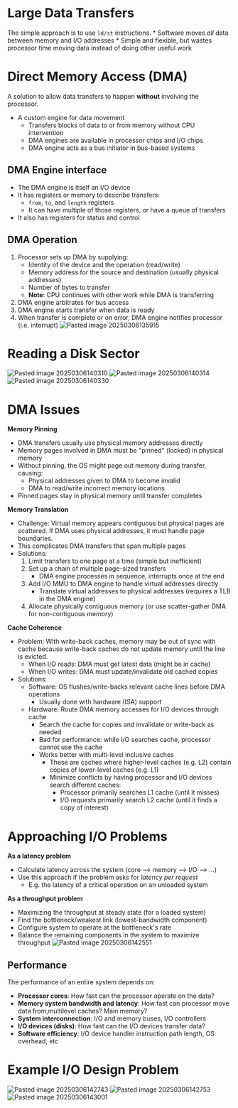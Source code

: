 # Large Data Transfers
The simple approach is to use `ld/st` instructions.
	* Software moves *all* data between memory and I/O addresses
	* Simple and flexible, but wastes processor time moving data instead of doing other useful work

# Direct Memory Access (DMA)
A solution to allow data transfers to happen **without** involving the processor.
* A custom engine for data movement
	* Transfers blocks of data to or from memory without CPU intervention
	* DMA engines are available in processor chips and I/O chips
	* DMA engine acts as a bus initiator in bus-based systems

## **DMA Engine interface**
* The DMA engine is itself an I/O device
* It has registers or memory to describe transfers:
	* `from`, `to`, and `length` registers
	* It can have multiple of those registers, or have a queue of transfers
* It also has registers for status and control

## **DMA Operation**
1. Processor sets up DMA by supplying:
	* Identity of the device and the operation (read/write)
	* Memory address for the source and destination (usually physical addresses)
	* Number of bytes to transfer
	* **Note**: CPU continues with other work while DMA is transferring
2. DMA engine arbitrates for bus access
3. DMA engine starts transfer when data is ready
4. When transfer is complete or on error, DMA engine notifies processor (i.e. interrupt)
![Pasted image 20250306135915](attachments/Pasted%20image%2020250306135915.png)

# Reading a Disk Sector
![Pasted image 20250306140310](attachments/Pasted%20image%2020250306140310.png)
![Pasted image 20250306140314](attachments/Pasted%20image%2020250306140314.png)
![Pasted image 20250306140330](attachments/Pasted%20image%2020250306140330.png)

# DMA Issues
**Memory Pinning**
* DMA transfers usually use physical memory addresses directly
* Memory pages involved in DMA must be "pinned" (locked) in physical memory
* Without pinning, the OS might page out memory during transfer, causing:
	* Physical addresses given to DMA to become invalid
	* DMA to read/write incorrect memory locations
* Pinned pages stay in physical memory until transfer completes

**Memory Translation**
* Challenge: Virtual memory appears contiguous but physical pages are scattered. If DMA uses physical addresses, it must handle page boundaries.
* This complicates DMA transfers that span multiple pages
* Solutions:
	1. Limit transfers to one page at a time (simple but inefficient)
	2. Set up a chain of multiple page-sized transfers
		* DMA engine processes in sequence, interrupts once at the end
	3. Add I/O MMU to DMA engine to handle virtual addresses directly
		* Translate virtual addresses to physical addresses (requires a TLB in the DMA engine)
	4. Allocate physically contiguous memory (or use scatter-gather DMA for non-contiguous memory)

**Cache Coherence**
* Problem: With write-back caches, memory may be out of sync with cache because write-back caches do not update memory until the line is evicted.
	* When I/O reads: DMA must get latest data (might be in cache)
	* When I/O writes: DMA must update/invalidate old cached copies
* Solutions:
	* Software: OS flushes/write-backs relevant cache lines before DMA operations
		* Usually done with hardware (ISA) support
	* Hardware: Route DMA memory accesses for I/O devices through cache
		* Search the cache for copies and invalidate or write-back as needed
		* Bad for performance: while I/O searches cache, processor cannot use the cache
		* Works better with multi-level inclusive caches
			* These are caches where higher-level caches (e.g. L2) contain copies of  lower-level caches (e.g. L1)
			* Minimize conflicts by having processor and I/O devices search different caches:
				* Processor primarily searches L1 cache (until it misses)
				* I/O requests primarily search L2 cache (until it finds a copy of interest)

# Approaching I/O Problems
**As a latency problem**
* Calculate latency across the system (core ⟶ memory ⟶ I/O ⟶ …)
* Use this approach if the problem asks for *latency per request*
	* E.g. the latency of a critical operation on an unloaded system

**As a throughput problem**
* Maximizing the throughput at steady state (for a loaded system)
* Find the bottleneck/weakest link (lowest-bandwidth component)
* Configure system to operate at the bottleneck's rate
* Balance the remaining components in the system to maximize throughput
![Pasted image 20250306142551](attachments/Pasted%20image%2020250306142551.png)

## Performance
The performance of an entire system depends on:
* **Processor cores**: How fast can the processor operate on the data?
* **Memory system bandwidth and latency**: How fast can processor move data from,multilevel caches? Main memory?
* **System interconnection**: I/O and memory buses, I/O controllers
* **I/O devices (disks)**: How fast can the I/O devices transfer data?
* **Software efficiency**: I/O device handler instruction path length, OS overhead, etc

# Example I/O Design Problem
![Pasted image 20250306142743](attachments/Pasted%20image%2020250306142743.png)
![Pasted image 20250306142753](attachments/Pasted%20image%2020250306142753.png)
![Pasted image 20250306143001](attachments/Pasted%20image%2020250306143001.png)

